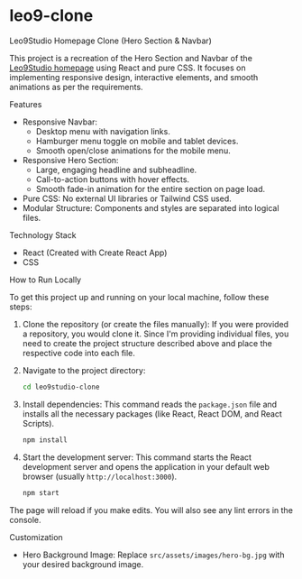 # leo9-clone
Leo9Studio Homepage Clone (Hero Section & Navbar)

This project is a recreation of the Hero Section and Navbar of the [Leo9Studio homepage](https://leo9studio.com/) using React and pure CSS. It focuses on implementing responsive design, interactive elements, and smooth animations as per the requirements.

Features

- Responsive Navbar:
    -   Desktop menu with navigation links.
    -   Hamburger menu toggle on mobile and tablet devices.
    -   Smooth open/close animations for the mobile menu.
-   Responsive Hero Section:
    -   Large, engaging headline and subheadline.
    -   Call-to-action buttons with hover effects.
    -   Smooth fade-in animation for the entire section on page load.
-   Pure CSS: No external UI libraries or Tailwind CSS used.
-   Modular Structure: Components and styles are separated into logical files.

Technology Stack

-   React (Created with Create React App)
-   CSS 

 How to Run Locally

To get this project up and running on your local machine, follow these steps:

1.  Clone the repository (or create the files manually):
    If you were provided a repository, you would clone it. Since I'm providing individual files, you need to create the project structure described above and place the respective code into each file.

2.  Navigate to the project directory:
    ```bash
    cd leo9studio-clone
    ```

3.  Install dependencies:
    This command reads the `package.json` file and installs all the necessary packages (like React, React DOM, and React Scripts).
    ```bash
    npm install
    ```

4.  Start the development server:
    This command starts the React development server and opens the application in your default web browser (usually `http://localhost:3000`).
    ```bash
    npm start
    ```

The page will reload if you make edits. You will also see any lint errors in the console.

Customization

-   Hero Background Image: Replace `src/assets/images/hero-bg.jpg` with your desired background image.


